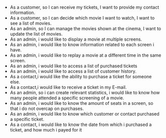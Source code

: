 - As a customer, so I can receive my tickets, I want to provide my contact information.
- As a customer, so I can decide which movie I want to watch, I want to see a list of movies.
- As an admin, so I can manage the movies shown at the cinema, I want to update the list of movies.
- As an admin, i would like to display a movie at multiple screens.
- As an admin, i would like to know information related to each screen i have.
- As an admin, i would like to replay a movie at a different time in the same screen.
- As an admin, i would like to access a list of purchased tickets
- As an admin, i would like to access a list of customer history.
- As a contact,i would like the ability to purchase a ticket for someone else.
- As a contact,i would like to receive a ticket in my E-mail.
- As an admin, so i can create relevant statistics, i would like to know how many people attended a specific screening of a movie.
- As an admin, i would like to know the amount of seats in a screen, so that i do not overcap on purchases.
- As an admin, i would like to know which customer or contact purchased a specific ticket.
- As a contact, i would like to know the date from which i purchased a ticket, and how much i payed for it